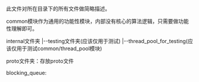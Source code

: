 此文件对所在目录下的所有文件做简略描述。

common模块作为通用的功能性模块，内部没有核心的算法逻辑，只需要做功能性理解即可。

internal文件夹
	|--testing文件夹(应该仅用于测试)
		|--thread_pool_for_testing(应该仅用于测试common/thread_pool模块)

proto文件夹：存放proto文件

blocking_queue:
